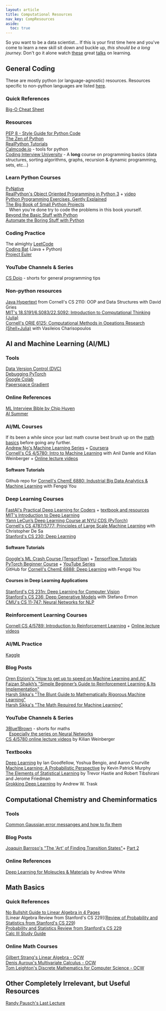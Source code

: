 ```yaml
---
layout: article
title: Computational Resources
nav_key: CompResources
aside:
  toc: true
---
```


So you want to be a data scientist... If this is your first time here and you've come to learn a new skill sit down and buckle up, *this should be a long journey.* Don't go it alone watch [these](https://www.youtube.com/watch?v=1i8ylq4j_EY) great [talks](https://www.youtube.com/watch?v=0SARbwvhupQ) on learning.


## General Coding

These are mostly python (or language-agnostic) resources. Resources specific to non-python languages are listed [here](#non-python-resources).  

### Quick References

[Big-O Cheat Sheet](https://www.bigocheatsheet.com/)  

### Resources

[PEP 8 - Style Guide for Python Code](https://peps.python.org/pep-0008/)  
[The Zen of Python](https://peps.python.org/pep-0020/)  
[RealPython Tutorials](https://realpython.com/)  
[Calmcode.io](https://calmcode.io/) - tools for python  
[Coding Interview University](https://github.com/jwasham/coding-interview-university) - A **long** course on programming basics (data structures, sorting algorithms, graphs, recursion & dynamic programming, sets, etc...)  

### Learn Python Courses

[PyNative](https://pynative.com/)  
[RealPython's Object Oriented Programming in Python 3](https://realpython.com/python3-object-oriented-programming/) + [video](https://realpython.com/courses/intro-object-oriented-programming-oop-python/)  
[Python Programming Exercises, Gently Explained](https://inventwithpython.com/pythongently/)  
[The Big Book of Small Python Projects](https://inventwithpython.com/bigbookpython/)  
&ensp; When you're done try to code the problems in this book yourself.  
[Beyond the Basic Stuff with Python](https://inventwithpython.com/beyond/)  
[Automate the Boring Stuff with Python](https://automatetheboringstuff.com/)  

### Coding Practice

The almighty [LeetCode](https://leetcode.com/)  
[Coding Bat](https://codingbat.com/java) (Java + Python)  
[Project Euler](https://projecteuler.net/)  

### YouTube Channels & Series

[CS Dojo](https://www.youtube.com/@CSDojo) - shorts for general programming tips  

### Non-python resources

[Java Hypertext](https://www.cs.cornell.edu/courses/JavaAndDS/definitions.html) from Cornell's CS 2110: OOP and Data Structures with David Gries  
[MIT's 18.S191/6.S083/22.S092: Introduction to Computational Thinking (Julia)](https://computationalthinking.mit.edu/Fall20/)  
[Cornell's ORIE 6125: Computational Methods in Opeations Research (Shell+Julia)](https://people.orie.cornell.edu/vc333/orie5270/) with Vasileios Charisopoulos  


## AI and Machine Learning (AI/ML)

### Tools

[Data Version Control (DVC)](https://dvc.org/)  
[Debugging PyTorch](https://uvadlc-notebooks.readthedocs.io/en/latest/tutorial_notebooks/guide3/Debugging_PyTorch.html)  
[Google Colab](https://colab.research.google.com/)  
[Paperspace Gradient](https://www.paperspace.com/)  

### Online References

[ML Interview Bible by Chip Huyen](https://huyenchip.com/ml-interviews-book/)  
[AI Summer](https://theaisummer.com)  

### AI/ML Courses

If its been a while since your last math course best brush up on the [math basics](#math-basics) before going any further.  
[Andrew Ng's Machine Learning Series](https://www.deeplearning.ai/courses/machine-learning-specialization/) + [Coursera](https://www.coursera.org/learn/machine-learning)  
[Cornell's CS 4/5780: Intro to Machine Learning](https://www.cs.cornell.edu/courses/cs4780/2021fa/#) with Anil Damle and Kilian Weinberger + [Online lecture videos](https://youtube.com/playlist?list=PLl8OlHZGYOQ7bkVbuRthEsaLr7bONzbXS&si=US0aTfT0RrEynXv5)  

#### Software Tutorials

Github repo for [Cornell's ChemE 6880: Industrial Big Data Analytics & Machine Learning](https://github.com/PEESEgroup/SysEn6880) with Fengqi You  


### Deep Learning Courses

[FastAI's Practical Deep Learning for Coders](https://course.fast.ai/) + [textbook and resources](https://course.fast.ai/Resources/book.html)  
[MIT's Introduction to Deep Learning](http://introtodeeplearning.com/)  
[Yann LeCun’s Deep Learning Course at NYU CDS (PyTorch)](https://cds.nyu.edu/deep-learning/)  
[Cornell's CS 4787/5777: Principles of Large Scale Machine Learning](https://www.cs.cornell.edu/courses/cs4787/2022fa/) with Christopher De Sa  
[Stanford's CS 230: Deep Learning](https://cs230.stanford.edu/)  

#### Software Tutorials

[Google's ML Crash Course (TensorFlow)](https://developers.google.com/machine-learning/crash-course/) + [TensorFlow Tutorials](https://www.tensorflow.org/tutorials/)  
[PyTorch Beginner Course](https://pytorch.org/tutorials/beginner/introyt.html) + [YouTube Series](https://www.youtube.com/playlist?list=PL_lsbAsL_o2CTlGHgMxNrKhzP97BaG9ZN)  
GitHub for [Cornell's ChemE 6888: Deep Learning](https://github.com/PEESEgroup/SysEn5888) with Fengqi You  

#### Courses in Deep Learning Applications

[Stanford's CS 231n: Deep Learning for Computer Vision](http://cs231n.stanford.edu/index.html)  
[Stanford's CS 236: Deep Generative Models](https://deepgenerativemodels.github.io/) with Stefano Ermon  
[CMU's CS 11-747: Neural Networks for NLP](http://www.phontron.com/class/nn4nlp2017/index.html)  

### Reinforcement Learning Courses

[Cornell CS 4/5789: Introduction to Reinforcement Learning](https://wensun.github.io/CS4789.html) + [Online lecture videos](https://www.youtube.com/playlist?list=PLQVNhPb8ajtCjWSKUvKU8cX5lueYP9s3X)  

### AI/ML Practice

[Kaggle](https://www.kaggle.com/)  

### Blog Posts

[Oren Etzioni's "How to get up to speed on Machine Learning and AI"](https://blog.allenai.org/how-to-get-up-to-speed-on-machine-learning-and-ai-a0fd923d4169)  
[Faizan Shaikh’s "Simple Beginner’s Guide to Reinforcement Learning & Its Implementation"](https://www.analyticsvidhya.com/blog/2017/01/introduction-to-reinforcement-learning-implementation/)  
[Harsh Sikka's "The Blunt Guide to Mathematically Rigorous Machine Learning"](https://medium.com/technomancy/the-blunt-guide-to-mathematically-rigorous-machine-learning-c53263d45c7b)  
[Harsh Sikka's "The Math Required for Machine Learning"](https://medium.com/@HarshSikka/the-math-required-for-machine-learning-af0d90db3903)  

### YouTube Channels & Series

[3Blue1Brown](https://www.youtube.com/@3blue1brown) - shorts for maths  
&ensp; [Especially the series on Neural Networks](https://www.3blue1brown.com/videos-blog/2017/10/9/neural-network)  
[CS 4/5780 online lecture videos](https://youtube.com/playlist?list=PLl8OlHZGYOQ7bkVbuRthEsaLr7bONzbXS&si=US0aTfT0RrEynXv5) by Kilian Weinberger

### Textbooks

[Deep Learning](https://www.deeplearningbook.org/) by Ian Goodfellow, Yoshua Bengio, and Aaron Courville  
[Machine Learning: A Probabilistic Perspective](https://probml.github.io/pml-book/book2.html) by Kevin Patrick Murphy  
[The Elements of Statistical Learning](https://hastie.su.domains/ElemStatLearn/) by Trevor Hastie and Robert Tibshirani and Jerome Friedman  
[Grokking Deep Learning](https://edu.anarcho-copy.org/Algorithm/grokking-deep-learning.pdf) by Andrew W. Trask  


## Computational Chemistry and Cheminformatics

### Tools

[Common Gaussian error messanges and how to fix them](https://docs.alliancecan.ca/wiki/Gaussian_error_messages)  

### Blog Posts

[Joaquin Barroso's "The 'Art' of Finding Transition States"](https://joaquinbarroso.com/2016/05/26/the-art-of-finding-transition-states-part-1/)+ [Part 2](https://joaquinbarroso.com/2016/05/31/the-art-of-finding-transition-states-part-2/)  

### Online References

[Deep Learning for Moleucles & Materials](https://dmol.pub/index.html) by Andrew White  


## Math Basics

### Quick References

[No Bullshit Guide to Linear Algebra in 4 Pages](https://minireference.com/static/tutorials/linear_algebra_in_4_pages.pdf)  
[Linear Algebra Review from Stanford's CS 229]([Review of Probability and Statistics from Stanford's CS 229](https://cs229.stanford.edu/section/cs229-prob.pdf))  
[Probability and Statistics Review from Stanford's CS 229](https://cs229.stanford.edu/section/cs229-prob.pdf)  
[Calc III Study Guide](https://sites.tufts.edu/andrewrosen/files/2012/02/Calc-III-Review.pdf)  

### Online Math Courses

[Gilbert Strang's Linear Algebra - OCW](https://ocw.mit.edu/courses/18-06sc-linear-algebra-fall-2011/)  
[Denis Auroux's Multivariate Calculus - OCW](https://ocw.mit.edu/courses/18-02sc-multivariable-calculus-fall-2010/)  
[Tom Leighton's Discrete Mathematics for Computer Science - OCW](https://ocw.mit.edu/courses/6-042j-mathematics-for-computer-science-fall-2010/)  


## Other Completely Irrelevant, but Useful Resources

[Randy Pausch's Last Lecture](https://www.youtube.com/watch?v=ji5_MqicxSo)  

